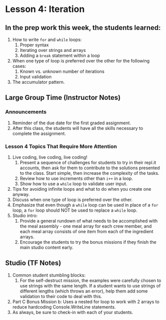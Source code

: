 # Lesson 4: Iteration

## In the prep work this week, the students learned:

1. How to write ``for`` and ``while`` loops:
   1. Proper syntax
   1. Iterating over strings and arrays
   1. Adding a ``break`` statement within a loop
1. When one type of loop is preferred over the other for the following cases:
   1. Known vs. unknown number of iterations
   1. Input validation
1. The accumulator pattern.

## Large Group Time (Instructor Notes)

### Announcements

1. Reminder of the due date for the first graded assignment.
1. After this class, the students will have all the skills necessary to complete the assignment.

### Lesson 4 Topics That Require More Attention

1. Live coding, live coding, live coding!
   1. Present a sequence of challenges for students to try in their repl.it accounts, then ask for them to contribute to the solutions presented to the class. Start simple, then increase the complexity of the tasks.
   1. Review how to use increments other than ``i++`` in a loop.
   1. Show how to use a ``while`` loop to validate user input.
1. Tips for avoiding infinite loops and what to do when you create one anyway.
1. Discuss when one type of loop is preferred over the other.
1. Emphasize that even though a ``while`` loop can be used in place of a ``for`` loop, a ``for`` loop should NOT be used to replace a ``while`` loop.
1. Studio intro:
   1. Provide a general rundown of what needs to be accomplished with the meal assembly - one meal array for each crew member, and each meal array consists of one item from each of the ingredient arrays.
   1. Encourage the students to try the bonus missions if they finish the main studio content early.

## Studio (TF Notes)

1. Common student stumbling blocks:
   1. For the self-destruct mission, the examples were carefully chosen to use strings with the same length. If a student wants to use strings of different lengths (which throws an error), help them add some validation to their code to deal with this.
1. Part C Bonus Mission b:  Uses a nested for loop to work with 2 arrays to reduce hardcoding Console.WriteLine statements.    
1. As always, be sure to check-in with each of your students.
